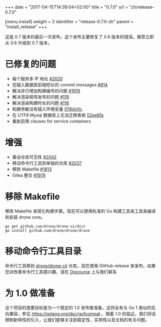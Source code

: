 +++
date = "2017-04-15T14:39:04+02:00"
title = "0.7.0"
url = "zh/release-0.7.0"

[menu.install]
  weight = 2
  identifier = "release-0.7.0-zh"
  parent = "install_release"
+++

<!--This is the final release for version 0.7. This release is mostly comprised of bug fixes introduced in the 0.6 release. It is therefore highly recommended to upgrade from 0.6 to 0.7 right away.-->

这是 0.7 版本的最后一次发布。这个发布主要修复了 0.6 版本的错误。推荐立即从 0.6 升级到 0.7 版本。

<!--# Closed Issues-->

# 已修复的问题

<!--* Multiple IP addresses issued per service. See [#2020](https://github.com/drone/drone/issues/2020)
* Trim long commit messages before database insert. See [#914](https://github.com/drone/drone/issues/914)
* Fix error concurrently incrementing build number. See [#1919](https://github.com/drone/drone/issues/1919)
* Fix issue rendering matrix deployments. See [#119](https://github.com/drone/drone-ui/pull/119)
* Fix issue rendering build duration. See [#116](https://github.com/drone/drone-ui/pull/116)
* Deployment parameters not injected as environment variables. See [076dc0c](https://github.com/drone/drone/commit/076dc0c3b93b1acde22ee68d4f5506f7d6538efd).
* Creating the migration table fails with a UTF8 Mysql database. See [52ee6fa](https://github.com/drone/drone/commit/52ee6fa5be91b526ada56703a4479e9db310eba5)
* Re-enable when clauses for service containers.-->

* 每个服务多 IP 地址 [#2020](https://github.com/drone/drone/issues/2020)
* 在插入数据库前缩短长的 commit messages [#914](https://github.com/drone/drone/issues/914)
* 解决并行增加构建编号的问题 [#1919](https://github.com/drone/drone/issues/1919)
* 解决渲染矩阵发布的问题 [#119](https://github.com/drone/drone-ui/pull/119)
* 解决渲染构建时长的问题 [#116](https://github.com/drone/drone-ui/pull/116)
* 构建参数没有插入环境变量 [076dc0c](https://github.com/drone/drone/commit/076dc0c3b93b1acde22ee68d4f5506f7d6538efd).
* 在 UTF8 Mysql 数据库上无法迁移表格 [52ee6fa](https://github.com/drone/drone/commit/52ee6fa5be91b526ada56703a4479e9db310eba5)
* 重新启用 clauses for service containers

# 增强

<!--* Ability to override repository visibility. See [#2042](https://github.com/drone/drone/issues/2042)
* Move the command line utility to a separate repository. See [#2037](https://github.com/drone/drone/issues/2037)
* Remove the Makefile. See [#1813](https://github.com/drone/drone/issues/1813)
* Gitea integration. See [#1978](https://github.com/drone/drone/issues/1978)-->

* 重设仓库可见性 [#2042](https://github.com/drone/drone/issues/2042)
* 移动命令行工具到单独的仓库 [#2037](https://github.com/drone/drone/issues/2037)
* 移除 Makefile [#1813](https://github.com/drone/drone/issues/1813)
* Gitea 整合 [#1978](https://github.com/drone/drone/issues/1978)

# 移除 Makefile

<!--The Makefile was removed and the build process simplified. It is now possible to build and install drone core using the standard Go build toolchain.-->

移除 Makefile 来简化构建步骤。现在可以使用标准的 Go 构建工具来工具来编译和安装 drone core。

```nohighlight
go get github.com/drone/drone-ui/dist
go install github.com/drone/drone/drone
```

# 移动命令行工具目录

<!--The command line utility moved to the [drone/drone-cli](https://github.com/drone/drone-cli) repository and is now being distributed by GitHub [releases](https://github.com/drone/drone-cli/releases). If you would like to help improve the command line utility please [inquire](https://discourse.drone.io) about joining the drone organization.-->

命令行工具移到 [drone/drone-cli](https://github.com/drone/drone-cli) 仓库。现在使用 GitHub release 来发布。如果您对改善命令行工具感兴趣，请在 [Discourse](https://discourse.drone.io) 上与我们联系

# 为 1.0 做准备

<!--The primary goal at this stage of the project is to reach a stable 1.0 release. This will include a compatibility promise similar to Go 1 (see https://golang.org/doc/go1compat). As we approach a 1.0 we will limit the introduction of new features so that we can focus on stability, usability and documentation.-->

这个项目的首要目标是为一个稳定的 1.0 发布做准备。这将会有与 Go 1 类似的后向兼容，参见 https://golang.org/doc/go1compat 。随着 1.0 的临近，我们将会限制新特性的引入，让我们能够关注到稳定性，实用性以及文档的有关问题。
